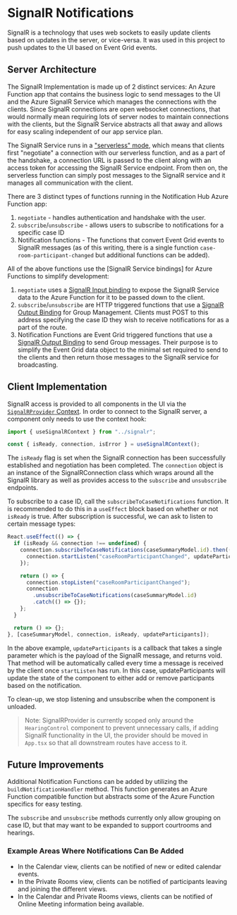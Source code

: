 # SignalR Notifications

SignalR is a technology that uses web sockets to easily update clients based on updates in the server, or vice-versa. It
was used in this project to push updates to the UI based on Event Grid events.

## Server Architecture

The SignalR Implementation is made up of 2 distinct services: An Azure Function app that contains the business logic to
send messages to the UI and the Azure SignalR Service which manages the connections with the clients. Since SignalR
connections are open websocket connections, that would normally mean requiring lots of server nodes to maintain
connections with the clients, but the SignalR Service abstracts all that away and allows for easy scaling independent of
our app service plan.

The SignalR Service runs in a ["serverless"
mode](https://docs.microsoft.com/en-us/azure/azure-signalr/signalr-concept-azure-functions), which means that clients
first "negotiate" a connection with our serverless function, and as a part of the handshake, a connection URL is passed
to the client along with an access token for accessing the SignalR Service endpoint. From then on, the serverless
function can simply post messages to the SignalR service and it manages all communication with the client.

There are 3 distinct types of functions running in the Notification Hub Azure Function app:

1. `negotiate` - handles authentication and handshake with the user.
2. `subscribe`/`unsubscribe` - allows users to subscribe to notifications for a specific case ID
3. Notification functions - The functions that convert Event Grid events to SignalR messages (as of this writing, there
   is a single function `case-room-participant-changed` but additional functions can be added).

All of the above functions use the [SignalR Service bindings] for Azure Functions to simplify development:

1. `negotiate` uses a [SignalR Input
   binding](https://docs.microsoft.com/en-us/azure/azure-functions/functions-bindings-signalr-service-input?tabs=javascript)
   to expose the SignalR Service data to the Azure Function for it to be passed down to the client.
2. `subscribe`/`unsubscribe` are HTTP triggered functions that use a [SignalR Output
   Binding](https://docs.microsoft.com/en-us/azure/azure-functions/functions-bindings-signalr-service-output?tabs=javascript#group-management)
   for Group Management. Clients must POST to this address specifying the case ID they wish to receive notifications for
   as a part of the route.
3. Notification Functions are Event Grid triggered functions that use a [SignalR Output
   Binding](https://docs.microsoft.com/en-us/azure/azure-functions/functions-bindings-signalr-service-output?tabs=javascript#send-to-a-group)
   to send Group messages. Their purpose is to simplify the Event Grid data object to the minimal set required to send
   to the clients and then return those messages to the SignalR service for broadcasting.

## Client Implementation

SignalR access is provided to all components in the UI via the [`SignalRProvider`
Context](../../../src/ui/src/components/signalr/SignalRProvider.tsx). In order to connect to
the SignalR server, a component only needs to use the context hook:

```typescript
import { useSignalRContext } from "../signalr";

const { isReady, connection, isError } = useSignalRContext();
```

The `isReady` flag is set when the SignalR connection has been successfully established and negotiation has been
completed. The `connection` object is an instance of the SignalRConnection class which wraps around all the SignalR
library as well as provides access to the `subscribe` and `unsubscribe` endpoints.

To subscribe to a case ID, call the `subscribeToCaseNotifications` function. It is recommended to do this in a
`useEffect` block based on whether or not `isReady` is true. After subscription is successful, we can ask to listen to
certain message types:

```typescript
React.useEffect(() => {
  if (isReady && connection !== undefined) {
    connection.subscribeToCaseNotifications(caseSummaryModel.id).then(() => {
      connection.startListen("caseRoomParticipantChanged", updateParticipants);
    });

    return () => {
      connection.stopListen("caseRoomParticipantChanged");
      connection
        .unsubscribeToCaseNotifications(caseSummaryModel.id)
        .catch(() => {});
    };
  }

  return () => {};
}, [caseSummaryModel, connection, isReady, updateParticipants]);
```

In the above example, `updateParticipants` is a callback that takes a single parameter which is the payload of the
SignalR message, and returns void. That method will be automatically called every time a message is received by the
client once `startListen` has run. In this case, updateParticipants will update the state of the component to either add
or remove participants based on the notification.

To clean-up, we stop listening and unsubscribe when the component is unloaded.

> Note: SignalRProvider is currently scoped only around the `HearingControl` component to prevent unnecessary calls, if
> adding SignalR functionality in the UI, the provider should be moved in `App.tsx` so that all downstream routes have
> access to it.

## Future Improvements

Additional Notification Functions can be added by utilizing the `buildNotificationHandler` method. This function
generates an Azure Function compatible function but abstracts some of the Azure Function specifics for easy testing.

The `subscribe` and `unsubscribe` methods currently only allow grouping on case ID, but that may want to be expanded to
support courtrooms and hearings.

### Example Areas Where Notifications Can Be Added

- In the Calendar view, clients can be notified of new or edited calendar events.
- In the Private Rooms view, clients can be notified of participants leaving and joining the different views.
- In the Calendar and Private Rooms views, clients can be notified of Online Meeting information being available.

